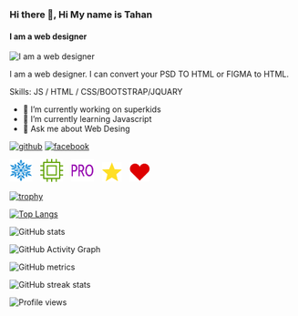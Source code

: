 ### Hi there 👋, Hi My name is Tahan
#### I am a web designer
![I am a web designer](https://web.facebook.com/sohelahammed.tahan.7/)

I am a web designer. I can convert your PSD TO HTML or FIGMA to HTML.

Skills:  JS / HTML / CSS/BOOTSTRAP/JQUARY

- 🔭 I’m currently working on superkids 
- 🌱 I’m currently learning Javascript 
- 💬 Ask me about Web Desing 


[<img src='https://cdn.jsdelivr.net/npm/simple-icons@3.0.1/icons/github.svg' alt='github' height='40'>](https://github.com/tahan360)  [<img src='https://cdn.jsdelivr.net/npm/simple-icons@3.0.1/icons/facebook.svg' alt='facebook' height='40'>](https://www.facebook.com/sohelahammedtahan)  

<a href='https://archiveprogram.github.com/'><img src='https://raw.githubusercontent.com/acervenky/animated-github-badges/master/assets/acbadge.gif' width='40' height='40'></a> <a href='https://docs.github.com/en/developers'><img src='https://raw.githubusercontent.com/acervenky/animated-github-badges/master/assets/devbadge.gif' width='40' height='40'></a> <a href='https://github.com/pricing'><img src='https://raw.githubusercontent.com/acervenky/animated-github-badges/master/assets/pro.gif' width='40' height='40'></a> <a href='https://stars.github.com/'><img src='https://raw.githubusercontent.com/acervenky/animated-github-badges/master/assets/starbadge.gif' width='35' height='35'></a> <a href='https://docs.github.com/en/github/supporting-the-open-source-community-with-github-sponsors'><img src='https://raw.githubusercontent.com/acervenky/animated-github-badges/master/assets/sponsorbadge.gif' width='35' height='35'></a> 

[![trophy](https://github-profile-trophy.vercel.app/?username=tahan360)](https://github.com/ryo-ma/github-profile-trophy)

[![Top Langs](https://github-readme-stats.vercel.app/api/top-langs/?username=tahan360)](https://github.com/anuraghazra/github-readme-stats)

![GitHub stats](https://github-readme-stats.vercel.app/api?username=tahan360&show_icons=true&count_private=true)  

![GitHub Activity Graph](https://activity-graph.herokuapp.com/graph?username=tahan360)  

![GitHub metrics](https://metrics.lecoq.io/tahan360)  

![GitHub streak stats](https://github-readme-streak-stats.herokuapp.com/?user=tahan360)  

![Profile views](https://gpvc.arturio.dev/tahan360)  

